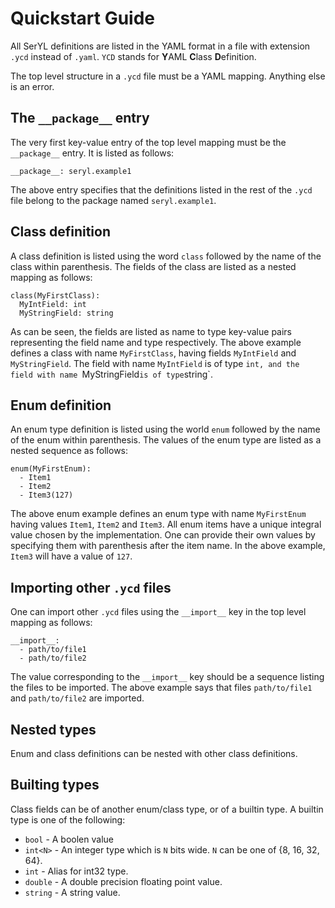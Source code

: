 # Quickstart Guide

All SerYL definitions are listed in the YAML format in a file with extension
`.ycd` instead of `.yaml`. `YCD` stands for **Y**AML **C**lass **D**efinition.

The top level structure in a `.ycd` file must be a YAML mapping. Anything else
is an error.

## The `__package__` entry

The very first key-value entry of the top level mapping must be the
`__package__` entry. It is listed as follows:

```
__package__: seryl.example1
```

The above entry specifies that the definitions listed in the rest of the
`.ycd` file belong to the package named `seryl.example1`.

## Class definition

A class definition is listed using the word `class` followed by the name of
the class within parenthesis. The fields of the class are listed as a nested
mapping as follows:

```
class(MyFirstClass):
  MyIntField: int
  MyStringField: string
```

As can be seen, the fields are listed as name to type key-value pairs
representing the field name and type respectively. The above example defines
a class with name `MyFirstClass`, having fields `MyIntField` and
`MyStringField`. The field with name `MyIntField` is of type `int, and the
field with name `MyStringField` is of type `string`.

## Enum definition

An enum type definition is listed using the world `enum` followed by the name of
the enum within parenthesis. The values of the enum type are listed as a
nested sequence as follows:

```
enum(MyFirstEnum):
  - Item1
  - Item2
  - Item3(127)
```

The above enum example defines an enum type with name `MyFirstEnum` having
values `Item1`, `Item2` and `Item3`. All enum items have a unique integral
value chosen by the implementation. One can provide their own values by
specifying them with parenthesis after the item name. In the above example,
`Item3` will have a value of `127`.

## Importing other `.ycd` files

One can import other `.ycd` files using the `__import__` key in the top level
mapping as follows:

```
__import__:
  - path/to/file1
  - path/to/file2
```

The value corresponding to the `__import__` key should be a sequence listing
the files to be imported. The above example says that files `path/to/file1`
and `path/to/file2` are imported.

## Nested types

Enum and class definitions can be nested with other class definitions.

## Builting types

Class fields can be of another enum/class type, or of a builtin type. A builtin
type is one of the following:

* `bool` - A boolen value
* `int<N>` - An integer type which is `N` bits wide. `N` can be one of
   {8, 16, 32, 64}.
* `int` - Alias for int32 type.
* `double` - A double precision floating point value.
* `string` - A string value.

